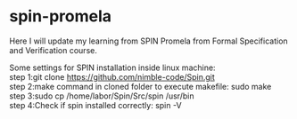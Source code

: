 # spin-promela
Here I will update my learning from SPIN Promela from Formal Specification and Verification course.


Some settings for SPIN installation inside linux machine:<br />
step 1:git clone https://github.com/nimble-code/Spin.git<br />
step 2:make command in cloned folder to execute makefile: sudo make<br />
step 3:sudo cp /home/labor/Spin/Src/spin /usr/bin<br />
step 4:Check if spin installed correctly: spin -V<br />
